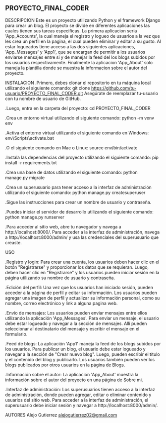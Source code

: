 ## PROYECTO_FINAL_CODER

DESCRIPCION
Este es un proyecto utilizando Python y el framework Django para crear un blog. El proyecto se divide en diferentes aplicaciones las cuales tienen sus tareas especificas. La primera aplicacion seria 'App_Accounts', la cual maneja el registro y logueo de usuarios a la vez que les crea un perfil en la pagina, el cual pueden eliminar y editar a su gusto. Al estar logueados tiene acceso a las dos siguientes aplicaciones, 'App_Messages' y 'App1', que se encargan de permitir a los usuarios enviarse mensajes entre si y de manejar la feed del los blogs subidos por los usuarios respectivamente. Finalmente la aplicacion 'App_About' solo maneja la plantilla donde se muestra la informacion sobre el autor del proyecto.

INSTALACION
.Primero, debes clonar el repositorio en tu máquina local utilizando el siguiente comando: git clone https://github.com/tu-usuario/PROYECTO_FINAL_CODER.git
Asegúrate de reemplazar tu-usuario con tu nombre de usuario de GitHub.

.Luego, entra en la carpeta del proyecto: cd PROYECTO_FINAL_CODER

.Crea un entorno virtual utilizando el siguiente comando: python -m venv env

.Activa el entorno virtual utilizando el siguiente comando en Windows: env\Scripts\activate.bat

.O el siguiente comando en Mac o Linux: source env/bin/activate

.Instala las dependencias del proyecto utilizando el siguiente comando: pip install -r requirements.txt

.Crea una base de datos utilizando el siguiente comando: python manage.py migrate

.Crea un superusuario para tener acceso a la interfaz de administración utilizando el siguiente comando: python manage.py createsuperuser

.Sigue las instrucciones para crear un nombre de usuario y contraseña.

.Puedes iniciar el servidor de desarrollo utilizando el siguiente comando: python manage.py runserver

.Para acceder al sitio web, abre tu navegador y navega a http://localhost:8000/. Para acceder a la interfaz de administración, navega a http://localhost:8000/admin/ y usa las credenciales del superusuario que creaste.


USO

.Registro y login:
Para crear una cuenta, los usuarios deben hacer clic en el botón "Registrarse" y proporcionar los datos que se requieran. Luego, deben hacer clic en "Registrarse" y los usuarios pueden iniciar sesión en la página utilizando su nombre de usuario y contraseña.

.Edición del perfil:
Una vez que los usuarios han iniciado sesión, pueden acceder a la página de perfil y editar su información. Los usuarios pueden agregar una imagen de perfil y actualizar su información personal, como su nombre, correo electrónico y link a alguna pagina web.

.Envío de mensajes:
Los usuarios pueden enviar mensajes entre ellos utilizando la aplicación 'App_Messages'. Para enviar un mensaje, el usuario debe estar logueado y navegar a la sección de mensajes. Allí pueden seleccionar al destinatario del mensaje y escribir el mensaje en el formulario.

.Feed de blogs:
La aplicación 'App1' maneja la feed de los blogs subidos por los usuarios. Para publicar un blog, el usuario debe estar logueado y navegar a la sección de "Crear nuevo blog". Luego, pueden escribir el título y el contenido del blog y publicarlo. Los usuarios también pueden ver los blogs publicados por otros usuarios en la página de Blogs.

.Información sobre el autor:
La aplicación 'App_About' muestra la información sobre el autor del proyecto en una página de Sobre mi.

.Interfaz de administración:
Los superusuarios tienen acceso a la interfaz de administración, donde pueden agregar, editar o eliminar contenido y usuarios del sitio web. Para acceder a la interfaz de administración, el superusuario debe iniciar sesión y navegar a http://localhost:8000/admin/.

AUTORES
Alejo Gutierrez
alejogutierrez02@gmail.com

